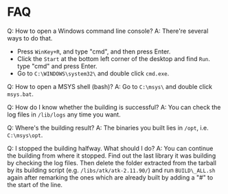 # FAQ

Q: How to open a Windows command line console?
A: There're several ways to do that.
* Press `WinKey+R`, and type "cmd", and then press Enter.
* Click the `Start` at the bottom left corner of the desktop and find `Run`. type "cmd" and press Enter.
* Go to `C:\WINDOWS\system32\` and double click `cmd.exe`.

Q: How to open a MSYS shell (bash)?
A: Go to `C:\msys\` and double click `msys.bat`.

Q: How do I know whether the building is successful?
A: You can check the log files in `/lib/logs` any time you want.

Q: Where's the building result?
A: The binaries you built lies in `/opt`, i.e. `C:\msys\opt`.

Q: I stopped the building halfway. What should I do?
A: You can continue the building from where it stopped. Find out the last library it was building by checking the log files. Then delete the folder extracted from the tarball by its building script (e.g. `/libs/atk/atk-2.11.90/`) and run `BUILD\_ALL.sh` again after remarking the ones which are already built by adding a "#" to the start of the line.
